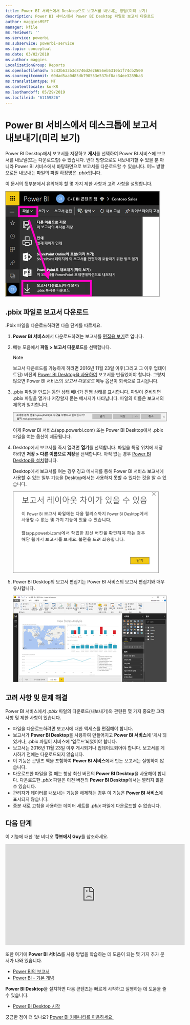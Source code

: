 ```yaml
---
title: Power BI 서비스에서 Desktop으로 보고서를 내보내는 방법(미리 보기)
description: Power BI 서비스에서 Power BI Desktop 파일로 보고서 다운로드
author: maggiesMSFT
manager: kfile
ms.reviewer: ''
ms.service: powerbi
ms.subservice: powerbi-service
ms.topic: conceptual
ms.date: 03/02/2018
ms.author: maggies
LocalizationGroup: Reports
ms.openlocfilehash: 5c42b633b3c8746d2e26656eb5310b1f74cb2500
ms.sourcegitcommit: 60dad5aa0d85db790553e537bf8ac34ee3289ba3
ms.translationtype: MT
ms.contentlocale: ko-KR
ms.lasthandoff: 05/29/2019
ms.locfileid: "61159826"
---
```

# <a name="export-a-report-from-power-bi-service-to-desktop-preview"></a>Power BI 서비스에서 데스크톱에 보고서 내보내기(미리 보기)
Power BI Desktop에서 보고서를 저장하고 **게시**를 선택하여 Power BI 서비스에 보고서를 내보낼(또는 다운로드할) 수 있습니다.  반대 방향으로도 내보내기할 수 있을 뿐 아니라 Power BI 서비스에서 바탕화면으로 보고서를 다운로드할 수 있습니다. 어느 방향으로든 내보내는 파일의 파일 확장명은 *.pbix*입니다.

이 문서의 뒷부분에서 유의해야 할 몇 가지 제한 사항과 고려 사항을 설명합니다.

![파일 드롭다운](media/service-export-to-pbix/power-bi-file-export.png)

## <a name="download-the-report-as-a-pbix"></a>.pbix 파일로 보고서 다운로드
.Pbix 파일을 다운로드하려면 다음 단계를 따르세요.

1. **Power BI 서비스**에서 다운로드하려는 보고서를 [편집용 보기](consumer/end-user-reading-view.md)로 엽니다.
2. 메뉴 모음에서 **파일 > 보고서 다운로드**를 선택합니다.
   
   > [!NOTE]
   > 보고서 다운로드를 가능하게 하려면 2016년 11월 23일 이후(그리고 그 이후 업데이트된) 버전의 [Power BI Desktop을 사용하여](guided-learning/publishingandsharing.yml?tutorial-step=2) 보고서를 만들었어야 합니다. 그렇지 않으면 Power BI 서비스의 *보고서 다운로드* 메뉴 옵션이 회색으로 표시됩니다.
   > 
   > 
3. .pbix 파일을 만드는 동안 상태 배너가 진행 상태를 표시합니다. 파일이 준비되면 .pbix 파일을 열거나 저장할지 묻는 메시지가 나타납니다. 파일의 이름은 보고서의 제목과 일치합니다.
   
    ![열기, 저장 또는 취소](media/service-export-to-pbix/power-bi-save-pbix.png)
   
    이제 Power BI 서비스(app.powerbi.com) 또는 Power BI Desktop에서 .pbix 파일을 여는 옵션이 제공됩니다.     
4. Desktop에서 보고서를 즉시 열려면 **열기**를 선택합니다. 파일을 특정 위치에 저장하려면 **저장 > 다른 이름으로 저장**을 선택합니다. 아직 없는 경우 [Power BI Desktop을 설치](desktop-get-the-desktop.md)합니다.
   
    Desktop에서 보고서를 여는 경우 경고 메시지를 통해 Power BI 서비스 보고서에 사용할 수 있는 일부 기능을 Desktop에서는 사용하지 못할 수 있다는 것을 알 수 있습니다.
   
    ![경고 대화 상자](media/service-export-to-pbix/power-bi-export-to-pbix_2.png)

5. Power BI Desktop의 보고서 편집기는 Power BI 서비스의 보고서 편집기와 매우 유사합니다.  
   
    ![데스크톱 보고서 편집기](media/service-export-to-pbix/power-bi-desktop.png)

## <a name="considerations-and-troubleshooting"></a>고려 사항 및 문제 해결
Power BI 서비스에서 *.pbix* 파일의 다운로드(내보내기)와 관련된 몇 가지 중요한 고려 사항 및 제한 사항이 있습니다.

* 파일을 다운로드하려면 보고서에 대한 액세스를 편집해야 합니다.
* 보고서가 **Power BI Desktop**을 사용하여 만들어지고 **Power BI 서비스**에 ‘게시’되었거나, .pbix 파일이 서비스에 ‘업로드’되었어야 합니다.  
* 보고서는 2016년 11월 23일 이후 게시되거나 업데이트되어야 합니다. 보고서를 게시하기 전에는 다운로드되지 않습니다.
* 이 기능은 콘텐츠 팩을 포함하여 **Power BI 서비스**에서 만든 보고서는 실행하지 않습니다.
* 다운로드한 파일을 열 때는 항상 최신 버전의 **Power BI Desktop**을 사용해야 합니다. 다운로드한 *.pbix* 파일은 이전 버전의 **Power BI Desktop**에서는 열리지 않을 수 있습니다.
* 관리자가 데이터를 내보내는 기능을 해제하는 경우 이 기능은 **Power BI 서비스**에 표시되지 않습니다.
* 증분 새로 고침을 사용하는 데이터 세트를 *.pbix* 파일에 다운로드할 수 없습니다.

## <a name="next-steps"></a>다음 단계
이 기능에 대한 1분 비디오 **큐브에서 Guy**를 참조하세요.

<iframe width="560" height="315" src="https://www.youtube.com/embed/ymWqU5jiUl0" frameborder="0" allowfullscreen></iframe>

또한 여기에 **Power BI 서비스**를 사용 방법을 학습하는 데 도움이 되는 몇 가지 추가 문서가 나와 있습니다.

* [Power BI의 보고서](consumer/end-user-reports.md)
* [Power BI - 기본 개념](consumer/end-user-basic-concepts.md)

**Power BI Desktop**을 설치하면 다음 콘텐츠는 빠르게 시작하고 실행하는 데 도움을 줄 수 있습니다.

* [Power BI Desktop 시작](desktop-getting-started.md)

궁금한 점이 더 있나요? [Power BI 커뮤니티를 이용하세요.](http://community.powerbi.com/)   

